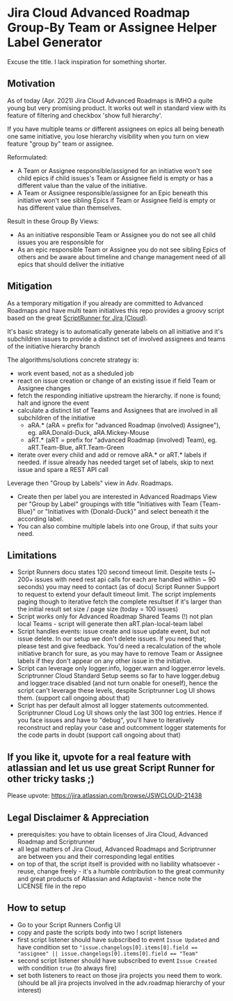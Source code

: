 # Jira Cloud Advanced Roadmap Group-By Team or Assignee Helper Label Generator
Excuse the title. I lack inspiration for something shorter.

## Motivation
As of today (Apr. 2021) Jira Cloud Advanced Roadmaps is IMHO a quite young but very promising product.
It works out well in standard view with its feature of filtering and checkbox 'show full hierarchy'.

If you have multiple teams or different assignees on epics all being beneath one same initiative, you lose hierarchy visibility when you turn on view feature "group by" team or assignee.

Reformulated:
* A Team or Assignee responsible/assigned for an initiative won't see child epics if child issues's Team or Assignee field is empty or has a different value than the value of the initiative.
* A Team or Assignee responsible/assignee for an Epic beneath this initiative won't see sibling Epics if Team or Assignee field is empty or has different value than themselves.

Result in these Group By Views:
* As an initiative responsible Team or Assignee you do not see all child issues you are responsible for
* As an epic responsible Team or Assignee you do not see sibling Epics of others and be aware about timeline and change management need of all epics that should deliver the initiative

## Mitigation
As a temporary mitigation if you already are committed to Advanced Roadmaps and have multi team initiatives this repo provides a groovy script based on the great [ScriptRunner for Jira (Cloud)](https://marketplace.atlassian.com/apps/6820/scriptrunner-for-jira?hosting=cloud&tab=overview).

It's basic strategy is to automatically generate labels on all initiative and it's subchildren issues to provide a distinct set of involved assignees and teams of the initiative hierarchy branch

The algorithms/solutions concrete strategy is:
* work event based, not as a sheduled job
* react on issue creation or change of an existing issue if field Team or Assignee changes
* fetch the responding initiative upstream the hierarchy. if none is found; halt and ignore the event
* calculate a distinct list of Teams and Assignees that are involved in all subchildren of the initiative
  * aRA.* (aRA = prefix for "advanced Roadmap (involved) Assignee"), eg. aRA.Donald-Duck, aRA.Mickey-Mouse
  * aRT.* (aRT = prefix for "advanced Roadmap (involved) Team), eg. aRT.Team-Blue, aRT.Team-Green
* iterate over every child and add or remove aRA.* or aRT.* labels if needed. if issue already has needed target set of labels, skip to next issue and spare a REST API call

Leverage then "Group by Labels" view in Adv. Roadmaps.
* Create then per label you are interested in Advanced Roadmaps View per "Group by Label" groupings with title "Initiatives with Team {Team-Blue}" or "Initiatives with {Donald-Duck}" and select beneath it the according label.
* You can also combine multiple labels into one Group, if that suits your need.

## Limitations
* Script Runners docu states 120 second timeout limit. Despite tests (~ 200+ issues with need rest api calls for each are handled within ~ 90 seconds) you may need to contact (as of docu) Script Runner Support to request to extend your default timeout limit. The script implements paging though to iterative fetch the complete resultset if it's larger than the initial result set size / page size (today = 100 issues)
* Script works only for Advanced Roadmap Shared Teams (!) not plan local Teams - script will generate then aRT.plan-local-team label
* Script handles events: issue create and issue update event, but not issue delete. In our setup we don't delete issues. If you need that; please test and give feedback. You'd need a recalculation of the whole initiative branch for sure, as you may have to remove Team or Assignee labels if they don't appear on any other issue in the initiative.
* Script can leverage only logger.info, logger.warn and logger.error levels. Scriptrunner Cloud Standard Setup seems so far to have logger.debug and logger.trace disabled (and not turn onable for oneself), hence the script can't leverage these levels, despite Scriptrunner Log UI shows them. (support call ongoing about that)
* Script has per default almost all logger statements outcommented. Scriptrunner Cloud Log UI shows only the last 300 log entries. Hence if you face issues and have to "debug", you'll have to iteratively reconstruct and replay your case and outcomment logger statements for the code parts in doubt (support call ongoing about that)

## If you like it, upvote for a real feature with atlassian and let us use great Script Runner for other tricky tasks ;)
Please upvote: https://jira.atlassian.com/browse/JSWCLOUD-21438

## Legal Disclaimer & Appreciation
* prerequisites: you have to obtain licenses of Jira Cloud, Advanced Roadmap and Scriptrunner
* all legal matters of Jira Cloud, Advanced Roadmaps and Scriptrunner are between you and their corresponding legal entities
* on top of that, the script itself is provided with no liability whatsoever - reuse, change freely - it's a humble contribution to the great community and great products of Atlassian and Adaptavist - hence note the LICENSE file in the repo

## How to setup
* Go to your Script Runners Config UI
* copy and paste the scripts body into two ! script listeners
* first script listener should have subscribed to event ``Issue Updated`` and have condition set to ```"issue.changelogs[0].items[0].field == "assignee" || issue.changelogs[0].items[0].field == "Team"```
* second script listener should have subscribed to event ``Issue Created`` with condition `true` (to always fire)
* set both listeners to react on those jira projects you need them to work. (should be all jira projects involved in the adv.roadmap hierarchy of your interest)
